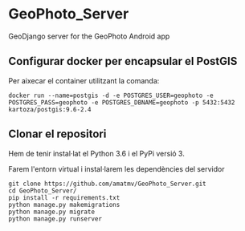 # GeoPhoto_Server

GeoDjango server for the GeoPhoto Android app

## Configurar docker per encapsular el PostGIS

Per aixecar el container utilitzant la comanda: 

`docker run --name=postgis -d -e POSTGRES_USER=geophoto -e POSTGRES_PASS=geophoto -e POSTGRES_DBNAME=geophoto -p 5432:5432 kartoza/postgis:9.6-2.4`

## Clonar el repositori

Hem de tenir instal·lat el Python 3.6 i el PyPi versió 3.

Farem l'entorn virtual i instal·larem les dependències del servidor

```
git clone https://github.com/amatmv/GeoPhoto_Server.git
cd GeoPhoto_Server/
pip install -r requirements.txt
python manage.py makemigrations
python manage.py migrate
python manage.py runserver
```
